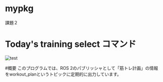 # mypkg
課題２
# Today's training select コマンド

![test](https://github.com/fukuurakokuki123/mypkg/actions/workflows/test.yml/badge.svg)

#概要
このプログラムでは、ROS 2のパブリッシャとして「筋トレ計画」の情報をworkout_planというトピックに定期的に出力しています。

